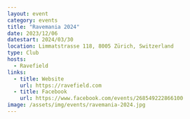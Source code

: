 ```yaml
---
layout: event
category: events
title: "Ravemania 2024"
date: 2023/12/06
datestart: 2024/03/30
location: Limmatstrasse 118, 8005 Zürich, Switzerland
type: Club
hosts:
  - Ravefield
links:
  - title: Website
    url: https://ravefield.com
  - title: Facebook
    url: https://www.facebook.com/events/268549222866100
image: /assets/img/events/ravemania-2024.jpg
---
```

